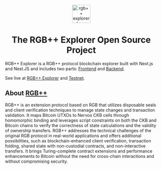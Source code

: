 <p align="center"><a href="https://explorer.rgbpp.io" target="_blank" rel="noopener noreferrer"><img height="60px" src="https://explorer.rgbpp.io/logo.svg" alt="rgb++ explorer logo"></a></p>

<h1 align="center">The RGB++ Explorer Open Source Project</h1>

RGB++ Explorer is a RGB++ protocol blockchain explorer built with Next.js and Nest.JS and includes two parts: [Frontend](./frontend) and [Backend](./backend).

See live at [RGB++ Explorer](https://explorer.rgbpp.io) and [Testnet](https://testnet.explorer.rgbpp.io).

## About [RGB++](https://www.rgbppfans.com/)
RGB++ is an extension protocol based on RGB that utilizes disposable seals and client verification techniques to manage state changes and transaction validation. It maps Bitcoin UTXOs to Nervos CKB cells through homomorphic binding and leverages script constraints on both the CKB and Bitcoin chains to verify the correctness of state calculations and the validity of ownership transfers. RGB++ addresses the technical challenges of the original RGB protocol in real-world applications and offers additional possibilities, such as blockchain-enhanced client verification, transaction folding, shared state with non-custodial contracts, and non-interactive transfers. It brings Turing-complete contract extensions and performance enhancements to Bitcoin without the need for cross-chain interactions and without compromising security.

